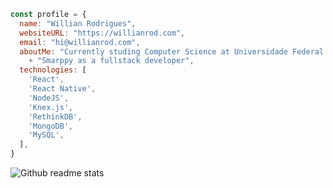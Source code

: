 

```js
const profile = {
  name: "Willian Rodrigues",
  websiteURL: "https://willianrod.com",
  email: "hi@willianrod.com",
  aboutMe: "Currently studing Computer Science at Universidade Federal do Paraná, and working at"
    + "Smarppy as a fullstack developer",
  technologies: [
    'React',
    'React Native',
    'NodeJS',
    'Knex.js',
    'RethinkDB',
    'MongoDB',
    'MySQL',
  ],
}
```

![Github readme stats](https://github-readme-stats.vercel.app/api?username=willianrod&count_private=true&hide_title=true&show_icons=true&include_all_commits=true&icon_color=0366d6&bg_color=ffffff)
